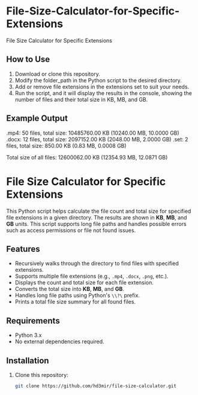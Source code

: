 # File-Size-Calculator-for-Specific-Extensions
File Size Calculator for Specific Extensions

## How to Use
1.  Download or clone this repository.
2.  Modify the folder_path in the Python script to the desired directory.
3.  Add or remove file extensions in the extensions set to suit your needs.
4.  Run the script, and it will display the results in the console, showing the number of files and their total size in KB, MB, and GB.
## Example Output
.mp4: 50 files, total size: 10485760.00 KB (10240.00 MB, 10.0000 GB)
.docx: 12 files, total size: 2097152.00 KB (2048.00 MB, 2.0000 GB)
.set: 2 files, total size: 850.00 KB (0.83 MB, 0.0008 GB)

Total size of all files: 12600062.00 KB (12354.93 MB, 12.0871 GB)



# File Size Calculator for Specific Extensions

This Python script helps calculate the file count and total size for specified file extensions in a given directory. The results are shown in **KB**, **MB**, and **GB** units. This script supports long file paths and handles possible errors such as access permissions or file not found issues.

## Features

- Recursively walks through the directory to find files with specified extensions.
- Supports multiple file extensions (e.g., `.mp4`, `.docx`, `.png`, etc.).
- Displays the count and total size for each file extension.
- Converts the total size into **KB**, **MB**, and **GB**.
- Handles long file paths using Python's `\\?\` prefix.
- Prints a total file size summary for all found files.

## Requirements

- Python 3.x
- No external dependencies required.

## Installation

1. Clone this repository:

   ```bash
   git clone https://github.com/hd3mir/file-size-calculator.git
